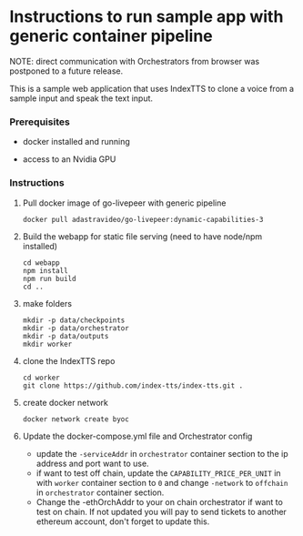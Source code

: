 
# Instructions to run sample app with generic container pipeline
NOTE: direct communication with Orchestrators from browser was postponed to a future release.
  

This is a sample web application that uses IndexTTS to clone a voice from a sample input and speak the text input.

  

### Prerequisites

- docker installed and running

- access to an Nvidia GPU

### Instructions  

1. Pull docker image of go-livepeer with generic pipeline

     `docker pull adastravideo/go-livepeer:dynamic-capabilities-3`

2) Build the webapp for static file serving (need to have node/npm installed)
    ```
    cd webapp
    npm install
    npm run build
    cd ..
    ```
3) make folders
    ```
    mkdir -p data/checkpoints
    mkdir -p data/orchestrator
    mkdir -p data/outputs
    mkdir worker
    ```

4) clone the IndexTTS repo
     ```
   cd worker
   git clone https://github.com/index-tts/index-tts.git .
   ```
5) create docker network
    ```
    docker network create byoc
    ```
6) Update the docker-compose.yml file and Orchestrator config
    - update the `-serviceAddr` in `orchestrator` container section to the ip address and port want to use.
    - if want to test off chain, update the `CAPABILITY_PRICE_PER_UNIT` in with `worker` container section to `0` and change `-network` to `offchain` in `orchestrator` container section.
    - Change the -ethOrchAddr to your on chain orchestrator if want to test on chain. If not updated you will pay to send tickets to another ethereum account, don't forget to update this.

